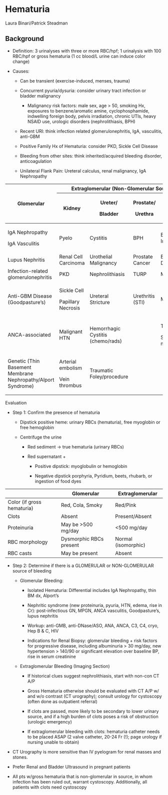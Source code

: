 # Hematuria 

Laura Binari/Patrick Steadman

## Background

- Definition: 3 urinalyses with three or more RBC/hpf; 1 urinalysis
    with 100 RBC/hpf or gross hematuria (1 cc blood/L urine can induce
    color change)

- Causes:

    - Can be transient (exercise-induced, menses, trauma)

    - Concurrent pyuria/dysuria: consider urinary tract infection or
        bladder malignancy

        - Malignancy risk factors: male sex, age \> 50, smoking Hx,
            exposures to benzene/aromatic amine, cyclophosphamide,
            indwelling foreign body, pelvis irradiation, chronic UTIs, heavy
            NSAID use, urologic disorders (nephrolithiasis, BPH)

    - Recent URI: think infection related glomerulonephritis, IgA,
        vasculitis, anti-GBM

    - Positive Family Hx of Hematuria: consider PKD, Sickle Cell Disease

    - Bleeding from other sites: think inherited/acquired bleeding
        disorder, anticoagulation

    - Unilateral Flank Pain: Ureteral calculus, renal malignancy, IgA
        Nephropathy

<table>
<colgroup>
<col style="width: 31%" />
<col style="width: 16%" />
<col style="width: 23%" />
<col style="width: 14%" />
<col style="width: 14%" />
</colgroup>
<thead>
<tr class="header">
<th rowspan="2">Glomerular</th>
<th colspan="4">Extraglomerular (Non-Glomerular Source)</th>
</tr>
<tr class="odd">
<th><strong>Kidney</strong></th>
<th><p><strong>Ureter/</strong></p>
<p><strong>Bladder</strong></p></th>
<th><p><strong>Prostate/</strong></p>
<p><strong>Urethra</strong></p></th>
<th><strong>Other</strong></th>
</tr>
</thead>
<tbody>
<tr class="odd">
<td><p>IgA Nephropathy</p>
<p>IgA Vasculitis</p></td>
<td>Pyelo</td>
<td>Cystitis</td>
<td>BPH</td>
<td>Exercise-Induced</td>
</tr>
<tr class="even">
<td>Lupus Nephritis</td>
<td>Renal Cell Carcinoma</td>
<td>Urothelial Malignancy</td>
<td>Prostate Cancer</td>
<td>Bleeding Diathesis</td>
</tr>
<tr class="odd">
<td>Infection-related glomerulonephritis</td>
<td>PKD</td>
<td>Nephrolithiasis</td>
<td>TURP</td>
<td>Meds (AC)</td>
</tr>
<tr class="even">
<td>Anti-GBM Disease (Goodpasture’s)</td>
<td><p>Sickle Cell</p>
<p>Papillary Necrosis</p></td>
<td>Ureteral Stricture</td>
<td>Urethritis (STI)</td>
<td>Menses</td>
</tr>
<tr class="odd">
<td>ANCA-associated</td>
<td>Malignant HTN</td>
<td>Hemorrhagic Cystitis (chemo/rads)</td>
<td></td>
<td><p>TB</p>
<p>Schistoso-miasis</p></td>
</tr>
<tr class="even">
<td>Genetic (Thin Basement Membrane Nephropathy/Alport Syndrome)</td>
<td><p>Arterial embolism</p>
<p>Vein thrombus</p></td>
<td>Traumatic Foley/procedure</td>
<td></td>
<td></td>
</tr>
</tbody>
</table>

Evaluation

- Step 1: Confirm the presence of hematuria

    - Dipstick positive heme: urinary RBCs (hematuria), free myoglobin or
        free hemoglobin

    - Centrifuge the urine

        - Red sediment -\> true hematuria (urinary RBCs)

        - Red supernatant +

            - Positive dipstick: myoglobulin or hemoglobin

            - Negative dipstick porphyria, Pyridium, beets, rhubarb, or
                ingestion of food dyes

|                            | Glomerular              | Extraglomerular     |
|----------------------------|-------------------------|---------------------|
| Color (if gross hematuria) | Red, Cola, Smoky        | Red/Pink            |
| Clots                      | Absent                  | Present/Absent      |
| Proteinuria                | May be \>500 mg/day     | \<500 mg/day        |
| RBC morphology             | Dysmorphic RBCs present | Normal (isomorphic) |
| RBC casts                  | May be present          | Absent              |

- Step 2: Determine if there is a GLOMERULAR or NON-GLOMERULAR source
    of bleeding

    - Glomerular Bleeding:

        - Isolated Hematuria: Differential includes IgA Nephropathy, thin
            BM dx, Alport’s

        - Nephritic syndrome (new proteinuria, pyuria, HTN, edema, rise in
            Cr): post-infectious GN, MPGN, ANCA vasculitis, Goodpasture’s,
            lupus nephritis

        - Workup: anti-GMB, anti-DNase/ASO, ANA, ANCA, C3, C4, cryo, Hep B
            & C, HIV

        - Indications for Renal Biopsy: glomerular bleeding + risk factors
            for progressive disease, including albuminuria \> 30 mg/day, new
            hypertension \> 140/90 or significant elevation over baseline
            BP, rise in serum creatinine

    - Extraglomerular Bleeding (Imaging Section)

        - If historical clues suggest nephrolithiasis, start with non-con
            CT A/P

        - Gross Hematuria otherwise should be evaluated with CT A/P w/ and
            w/o contrast (CT urography); consult urology for cystoscopy
            (often done as outpatient referral)

        - If clots are passed, more likely to be secondary to lower
            urinary source, and if a high burden of clots poses a risk of
            obstruction (urologic emergency)

        - If extraglomerular bleeding with clots: hematuria catheter needs
            to be placed ASAP (2 valve catheter, 20-24 Fr (!); page urology
            if nursing unable to obtain)

- CT Urography is more sensitive than IV pyelogram for renal masses
    and stones.

- Prefer Renal and Bladder Ultrasound in pregnant patients

- All pts w/gross hematuria that is non-glomerular in source, in whom
    infection has been ruled out, warrant cystoscopy. Additionally, all
    patients with clots need cystoscopy
